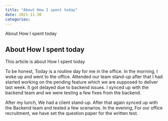 ```yaml
---
title: "About How I spent today"
date: 2021-11-30
categories:
---
```


About How I spent today

## About How I spent today

This article is about How I spent today

To be honest, Today is a routine day for me in the office. In the morning, I woke up and went to the office. Attended our team stand-up after that I had started working on the pending feature which we are supposed to deliver last week. It got delayed due to backend issues. I synced up with the backend team and we were testing a few fixes from the backend.

After my lunch, We had a client stand-up. After that again synced up with the Backend team and tested a few scenarios. In the evening, For our office recruitment, we have set the question paper for the written test.